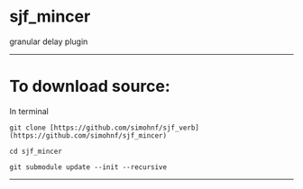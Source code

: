 # sjf_mincer
granular delay plugin



------------------------------
# To download source:

In terminal 
```
git clone [https://github.com/simohnf/sjf_verb](https://github.com/simohnf/sjf_mincer)

cd sjf_mincer

git submodule update --init --recursive
```
---------------
